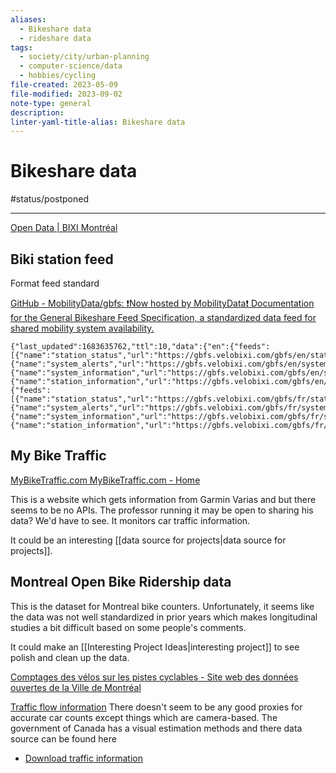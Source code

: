 ```yaml
---
aliases:
  - Bikeshare data
  - rideshare data
tags:
  - society/city/urban-planning
  - computer-science/data
  - hobbies/cycling
file-created: 2023-05-09
file-modified: 2023-09-02
note-type: general
description: 
linter-yaml-title-alias: Bikeshare data
---
```


# Bikeshare data

#status/postponed

---

[Open Data | BIXI Montréal](https://bixi.com/en/open-data)

## Biki station feed

Format feed standard

[GitHub - MobilityData/gbfs: ❗️Now hosted by MobilityData❗️ Documentation for the General Bikeshare Feed Specification, a standardized data feed for shared mobility system availability.](https://github.com/MobilityData/gbfs)

```
{"last_updated":1683635762,"ttl":10,"data":{"en":{"feeds":[{"name":"station_status","url":"https://gbfs.velobixi.com/gbfs/en/station_status.json"},{"name":"system_alerts","url":"https://gbfs.velobixi.com/gbfs/en/system_alerts.json"},{"name":"system_information","url":"https://gbfs.velobixi.com/gbfs/en/system_information.json"},{"name":"station_information","url":"https://gbfs.velobixi.com/gbfs/en/station_information.json"}]},"fr":{"feeds":[{"name":"station_status","url":"https://gbfs.velobixi.com/gbfs/fr/station_status.json"},{"name":"system_alerts","url":"https://gbfs.velobixi.com/gbfs/fr/system_alerts.json"},{"name":"system_information","url":"https://gbfs.velobixi.com/gbfs/fr/system_information.json"},{"name":"station_information","url":"https://gbfs.velobixi.com/gbfs/fr/station_information.json"}]}}}
```

## My Bike Traffic

[MyBikeTraffic.com MyBikeTraffic.com - Home](https://www.mybiketraffic.com/)

This is a website which gets information from Garmin Varias and but there seems to be no APIs. The professor running it may be open to sharing his data? We'd have to see. It monitors car traffic information.

It could be an interesting [[data source for projects|data source for projects]].

## Montreal Open Bike Ridership data

This is the dataset for Montreal bike counters. Unfortunately, it seems like the data was not well standardized in prior years which makes longitudinal studies a bit difficult based on some people's comments.

It could make an [[Interesting Project Ideas|interesting project]] to see polish and clean up the data.

[Comptages des vélos sur les pistes cyclables - Site web des données ouvertes de la Ville de Montréal](https://donnees.montreal.ca/dataset/velos-comptage#data)


[Traffic flow information](https://www150.statcan.gc.ca/n1/pub/71-607-x/71-607-x2022018-eng.htm) There doesn't seem to be any good proxies for accurate car counts except things which are camera-based. The government of Canada has a visual estimation methods and there data source can be found here
- [Download traffic information](https://www150.statcan.gc.ca/pub/71-607-x/2022018/tf-ft-eng.csv)

